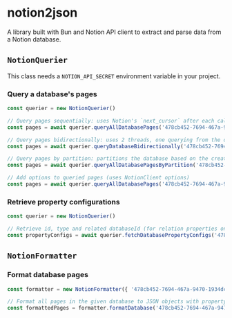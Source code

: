 # notion2json

A library built with Bun and Notion API client to extract and parse data from a Notion database.

## `NotionQuerier`

This class needs a `NOTION_API_SECRET` environment variable in your project.

### Query a database's pages

```typescript
const querier = new NotionQuerier()

// Query pages sequentially: uses Notion's `next_cursor` after each call
const pages = await querier.queryAllDatabasePages('478cb452-7694-467a-9470-1934dc35ca87')

// Query pages bidirectionally: uses 2 threads, one querying from the oldest created page upward and one from the most recent page downward
const pages = await querier.queryDatabaseBidirectionally('478cb452-7694-467a-9470-1934dc35ca87')

// Query pages by partition: partitions the database based on the creation date and queries all segments concurrently
const pages = await querier.queryAllDatabasePagesByPartition('478cb452-7694-467a-9470-1934dc35ca87', { decreaseRatio: 2, count: 10 })

// Add options to queried pages (uses NotionClient options)
const pages = await querier.queryAllDatabasePages('478cb452-7694-467a-9470-1934dc35ca87', { filter_properties: ['%3BVB%3D', '%3Caie'] })
```

### Retrieve property configurations

```typescript
const querier = new NotionQuerier()

// Retrieve id, type and related databaseId (for relation properties only) of every propery in the database
const propertyConfigs = await querier.fetchDatabasePropertyConfigs('478cb452-7694-467a-9470-1934dc35ca87')
```

## `NotionFormatter`

### Format database pages

```typescript
const formatter = new NotionFormatter({ '478cb452-7694-467a-9470-1934dc35ca87': { pages, propertyConfigs } })

// Format all pages in the given database to JSON objects with property ids as keys and property content as values
const formattedPages = formatter.formatDatabase('478cb452-7694-467a-9470-1934dc35ca87')
```
